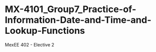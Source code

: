 # MX-4101_Group7_Practice-of-Information-Date-and-Time-and-Lookup-Functions
MexEE 402 - Elective 2 
